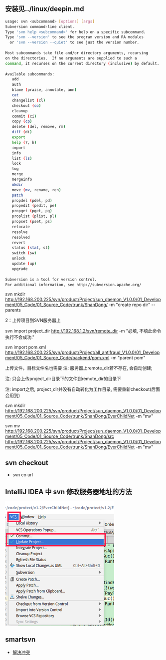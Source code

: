 ## 安装见../linux/deepin.md

```sh
usage: svn <subcommand> [options] [args]                              
Subversion command-line client.                                       
Type 'svn help <subcommand>' for help on a specific subcommand.       
Type 'svn --version' to see the program version and RA modules        
  or 'svn --version --quiet' to see just the version number.          
                                                                      
Most subcommands take file and/or directory arguments, recursing      
on the directories.  If no arguments are supplied to such a           
command, it recurses on the current directory (inclusive) by default. 
                                                                      
Available subcommands:                                                
   add                                                                
   auth                                                               
   blame (praise, annotate, ann)                                      
   cat                                                                
   changelist (cl)                                                    
   checkout (co)                                                      
   cleanup                                                            
   commit (ci)                                                        
   copy (cp)                                                          
   delete (del, remove, rm)                                           
   diff (di)                                                          
   export                                                             
   help (?, h)                                                        
   import                                                             
   info                                                               
   list (ls)                                                          
   lock                                                               
   log                                                                
   merge                                                              
   mergeinfo                                                          
   mkdir                                                              
   move (mv, rename, ren)                                             
   patch                                                              
   propdel (pdel, pd)                                                 
   propedit (pedit, pe)                                               
   propget (pget, pg)                                                 
   proplist (plist, pl)                                               
   propset (pset, ps)                                                 
   relocate                                                           
   resolve                                                            
   resolved                                                           
   revert                                                             
   status (stat, st)                                                  
   switch (sw)                                                        
   unlock                                                             
   update (up)                                                        
   upgrade                                                            
                                                                      
Subversion is a tool for version control.                             
For additional information, see http://subversion.apache.org/         
```

svn mkdir http://192.168.200.225/svn/product/Project/sun_daemon_V1.0.0/01_Development/05_Code/01_Source_Code/trunk/ShanDong/ -m "create repo dir" --parents

2：上传项目到SVN服务器上

svn import project_dir http://192.168.1.2/svn/remote_dir -m "必填, 不填此命令执行不会成功."


svn import pom.xml http://192.168.200.225/svn/product/Project/all_antifraud_V1.0.0/01_Development/05_Code/01_Source_Code/backend/pom.xml -m "parent pom"

上传文件，目标文件名也需要
注: 服务器上remote_dir若不存在, 会自动创建;

注: 只会上传project_dir目录下的文件到remote_dir的目录下

注: import之后, project_dir并没有自动转化为工作目录, 需要重新checkout(后面会用到)

svn mkdir  http://192.168.200.225/svn/product/Project/sun_daemon_V1.0.0/01_Development/05_Code/01_Source_Code/trunk/ShanDong/EverChildNet -m "mv"

svn mv  http://192.168.200.225/svn/product/Project/sun_daemon_V1.0.0/01_Development/05_Code/01_Source_Code/trunk/ShanDong/src http://192.168.200.225/svn/product/Project/sun_daemon_V1.0.0/01_Development/05_Code/01_Source_Code/trunk/ShanDong/EverChildNet -m "mv"

## svn checkout
* svn co url

## IntelliJ IDEA 中 svn 修改服务器地址的方法 
![](../assets/svn_update.png)



## smartsvn

* [解决冲突](https://www.jianshu.com/p/0d056c41d304)